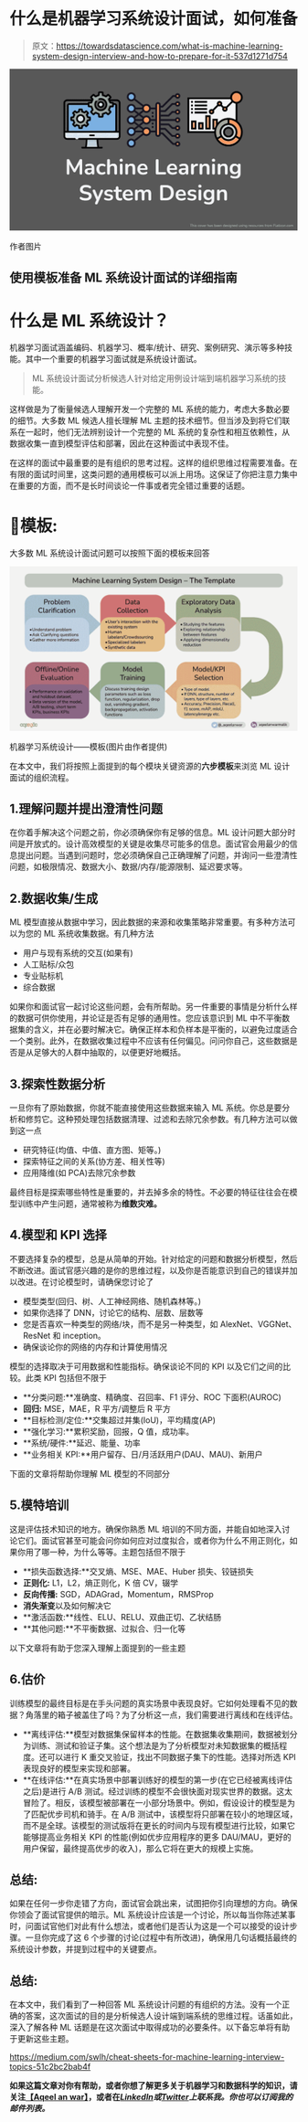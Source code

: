 # 什么是机器学习系统设计面试，如何准备

> 原文：<https://towardsdatascience.com/what-is-machine-learning-system-design-interview-and-how-to-prepare-for-it-537d1271d754>

![](img/4057838f317440f7d4aad65e9dd86809.png)

作者图片

## 使用模板准备 ML 系统设计面试的详细指南

# 什么是 ML 系统设计？

机器学习面试涵盖编码、机器学习、概率/统计、研究、案例研究、演示等多种技能。其中一个重要的机器学习面试就是系统设计面试。

> ML 系统设计面试分析候选人针对给定用例设计端到端机器学习系统的技能。

这样做是为了衡量候选人理解开发一个完整的 ML 系统的能力，考虑大多数必要的细节。大多数 ML 候选人擅长理解 ML 主题的技术细节。但当涉及到将它们联系在一起时，他们无法辨别设计一个完整的 ML 系统的复杂性和相互依赖性，从数据收集一直到模型评估和部署，因此在这种面试中表现不佳。

在这样的面试中最重要的是有组织的思考过程。这样的组织思维过程需要准备。在有限的面试时间里，这类问题的通用模板可以派上用场。这保证了你把注意力集中在重要的方面，而不是长时间谈论一件事或者完全错过重要的话题。

# 📓模板:

大多数 ML 系统设计面试问题可以按照下面的模板来回答

![](img/48363de7b1bec262eea21298fbba3946.png)

机器学习系统设计——模板(图片由作者提供)

在本文中，我们将按照上面提到的每个模块关键资源的**六步模板**来浏览 ML 设计面试的组织流程。

## 1.理解问题并提出澄清性问题

在你着手解决这个问题之前，你必须确保你有足够的信息。ML 设计问题大部分时间是开放式的。设计高效模型的关键是收集尽可能多的信息。面试官会用最少的信息提出问题。当遇到问题时，您必须确保自己正确理解了问题，并询问一些澄清性问题，如极限情况、数据大小、数据/内存/能源限制、延迟要求等。

## 2.数据收集/生成

ML 模型直接从数据中学习，因此数据的来源和收集策略非常重要。有多种方法可以为您的 ML 系统收集数据。有几种方法

*   用户与现有系统的交互(如果有)
*   人工贴标/众包
*   专业贴标机
*   综合数据

如果你和面试官一起讨论这些问题，会有所帮助。另一件重要的事情是分析什么样的数据可供你使用，并论证是否有足够的通用性。您应该意识到 ML 中不平衡数据集的含义，并在必要时解决它。确保正样本和负样本是平衡的，以避免过度适合一个类别。此外，在数据收集过程中不应该有任何偏见。问问你自己，这些数据是否是从足够大的人群中抽取的，以便更好地概括。

</a-walk-through-imbalanced-classes-in-machine-learning-through-a-visual-cheat-sheet-974740b19094>  

## 3.探索性数据分析

一旦你有了原始数据，你就不能直接使用这些数据来输入 ML 系统。你总是要分析和修剪它。这种预处理包括数据清理、过滤和去除冗余参数。有几种方法可以做到这一点

*   研究特征(均值、中值、直方图、矩等。)
*   探索特征之间的关系(协方差、相关性等)
*   应用降维(如 PCA)去除冗余参数

最终目标是探索哪些特性是重要的，并去掉多余的特性。不必要的特征往往会在模型训练中产生问题，通常被称为**维数灾难。**

## 4.模型和 KPI 选择

不要选择复杂的模型，总是从简单的开始。针对给定的问题和数据分析模型，然后不断改进。面试官感兴趣的是你的思维过程，以及你是否能意识到自己的错误并加以改进。在讨论模型时，请确保您讨论了

*   模型类型(回归、树、人工神经网络、随机森林等。)
*   如果你选择了 DNN，讨论它的结构、层数、层数等
*   您是否喜欢一种类型的网络/块，而不是另一种类型，如 AlexNet、VGGNet、ResNet 和 inception。
*   确保谈论你的网络的内存和计算使用情况

模型的选择取决于可用数据和性能指标。确保谈论不同的 KPI 以及它们之间的比较。此类 KPI 包括但不限于

*   **分类问题:**准确度、精确度、召回率、F1 评分、ROC 下面积(AUROC)
*   **回归:** MSE，MAE，R 平方/调整后 R 平方
*   **目标检测/定位:**交集超过并集(IoU)，平均精度(AP)
*   **强化学习:**累积奖励，回报，Q 值，成功率。
*   **系统/硬件:**延迟、能量、功率
*   **业务相关 KPI:**用户留存、日/月活跃用户(DAU、MAU)、新用户

下面的文章将帮助你理解 ML 模型的不同部分

</a-visualization-of-the-basic-elements-of-a-convolutional-neural-network-75fea30cd78d>  </a-beginners-guide-to-regression-analysis-in-machine-learning-8a828b491bbf>  </the-w3h-of-alexnet-vggnet-resnet-and-inception-7baaaecccc96>  

## 5.模特培训

这是评估技术知识的地方。确保你熟悉 ML 培训的不同方面，并能自如地深入讨论它们。面试官甚至可能会问你如何应对过度拟合，或者你为什么不用正则化，如果你用了哪一种，为什么等等。主题包括但不限于

*   **损失函数选择:**交叉熵、MSE、MAE、Huber 损失、铰链损失
*   **正则化:** L1，L2，熵正则化，K 倍 CV，辍学
*   **反向传播:** SGD，ADAGrad，Momentum，RMSProp
*   **消失渐变**以及如何解决它
*   **激活函数:**线性、ELU、RELU、双曲正切、乙状结肠
*   **其他问题:**不平衡数据、过拟合、归一化等

以下文章将有助于您深入理解上面提到的一些主题

</types-of-regularization-in-machine-learning-eb5ce5f9bf50>  </difference-between-local-response-normalization-and-batch-normalization-272308c034ac>  

## 6.估价

训练模型的最终目标是在手头问题的真实场景中表现良好。它如何处理看不见的数据？角落里的箱子被盖住了吗？为了分析这一点，我们需要进行离线和在线评估。

*   **离线评估:**模型对数据集保留样本的性能。在数据集收集期间，数据被划分为训练、测试和验证子集。这个想法是为了分析模型对未知数据集的概括程度。还可以进行 K 重交叉验证，找出不同数据子集下的性能。选择对所选 KPI 表现良好的模型来实现和部署。
*   **在线评估:**在真实场景中部署训练好的模型的第一步(在它已经被离线评估之后)是进行 A/B 测试。经过训练的模型不会很快面对现实世界的数据。这太冒险了。相反，该模型被部署在一小部分场景中。例如，假设设计的模型是为了匹配优步司机和骑手。在 A/B 测试中，该模型将只部署在较小的地理区域，而不是全球。该模型的测试版将在更长的时间内与现有模型进行比较，如果它能够提高业务相关 KPI 的性能(例如优步应用程序的更多 DAU/MAU，更好的用户保留，最终提高优步的收入)，那么它将在更大的规模上实施。

## 总结:

如果在任何一步你走错了方向，面试官会跳出来，试图把你引向理想的方向。确保你领会了面试官提供的暗示。ML 系统设计应该是一个讨论，所以每当你陈述某事时，问面试官他们对此有什么想法，或者他们是否认为这是一个可以接受的设计步骤。一旦你完成了这 6 个步骤的讨论(过程中有所改进)，确保用几句话概括最终的系统设计参数，并提到过程中的关键要点。

## 总结:

在本文中，我们看到了一种回答 ML 系统设计问题的有组织的方法。没有一个正确的答案，这次面试的目的是分析候选人设计端到端系统的思维过程。话虽如此，深入了解各种 ML 话题是在这次面试中取得成功的必要条件。以下备忘单将有助于更新这些主题。

<https://medium.com/swlh/cheat-sheets-for-machine-learning-interview-topics-51c2bc2bab4f>  

**如果这篇文章对你有帮助，或者你想了解更多关于机器学习和数据科学的知识，请关注**[**【Aqeel an war】**](https://medium.com/u/a7cc4f201fb5?source=post_page-----51587a95f847-----------------------------------)**，或者在**[***LinkedIn***](https://www.linkedin.com/in/aqeelanwarmalik/)***或***[***Twitter***](https://twitter.com/_aqeelanwar)***上联系我。你也可以订阅我的邮件列表。***
